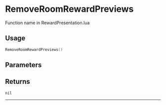 # RemoveRoomRewardPreviews
Function name in RewardPresentation.lua
## Usage
```lua
RemoveRoomRewardPreviews()
```
## Parameters

## Returns
`nil`

---